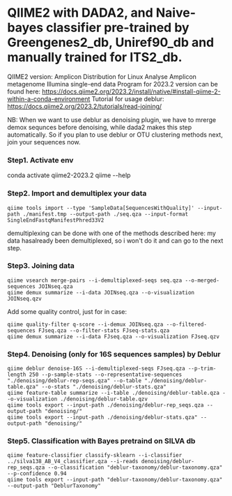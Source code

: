 # QIIME2 with DADA2, and Naive-bayes classifier pre-trained by Greengenes2_db, Uniref90_db and manually trained for ITS2_db.
QIIME2 version: Amplicon Distribution for Linux Analyse Amplicon metagenome Illumina single-end data 
Program for 2023.2 version can be found here: https://docs.qiime2.org/2023.2/install/native/#install-qiime-2-within-a-conda-environment 
Tutorial for usage deblur: https://docs.qiime2.org/2023.2/tutorials/read-joining/

NB: When we want to use deblur as denoising plugin, we have to mrerge demox sequnces before denoising, while dada2 makes this step automatically. So if you plan to use deblur or OTU clustering methods next, join your sequences now. 

### Step1. Activate env
conda activate qiime2-2023.2
qiime --help

### Step2. Import and demultiplex your data
```
qiime tools import --type 'SampleData[SequencesWithQuality]' --input-path ./manifest.tmp --output-path ./seq.qza --input-format SingleEndFastqManifestPhred33V2
```

demultiplexing can be done with one of the methods described here: 
my data hasalready been demultiplexed, so i won't do it and can go to the next step.

### Step3. Joining data

```
qiime vsearch merge-pairs --i-demultiplexed-seqs seq.qza --o-merged-sequences JOINseq.qza
qiime demux summarize --i-data JOINseq.qza --o-visualization JOINseq.qzv
```
Add some quality control, just for in case:
```
qiime quality-filter q-score --i-demux JOINseq.qza --o-filtered-sequences FJseq.qza --o-filter-stats FJseq-stats.qza
qiime demux summarize --i-data FJseq.qza --o-visualization FJseq.qzv
```

### Step4. Denoising (only for 16S sequences samples) by Deblur
```
qiime deblur denoise-16S --i-demultiplexed-seqs FJseq.qza --p-trim-length 250 --p-sample-stats --o-representative-sequences "./denoising/deblur-rep-seqs.qza" --o-table "./denoising/deblur-table.qza" --o-stats "./denoising/deblur-stats.qza"
qiime feature-table summarize --i-table ./denoising/deblur-table.qza --o-visualization ./denoising/deblur-table.qzv
qiime tools export --input-path ./denoising/deblur-rep_seqs.qza --output-path "denoising/"
qiime tools export --input-path ./denoising/deblur-stats.qza" --output-path "denoising/"
```
### Step5. Classification with Bayes pretraind on SILVA db

```
qiime feature-classifier classify-sklearn --i-classifier ../silva138_AB_V4_classifier.qza --i-reads denoising/deblur-rep_seqs.qza --o-classification "deblur-taxonomy/deblur-taxonomy.qza" --p-confidence 0.94
qiime tools export --input-path "deblur-taxonomy/deblur-taxonomy.qza" --output-path "DeblurTaxonomy"
```





